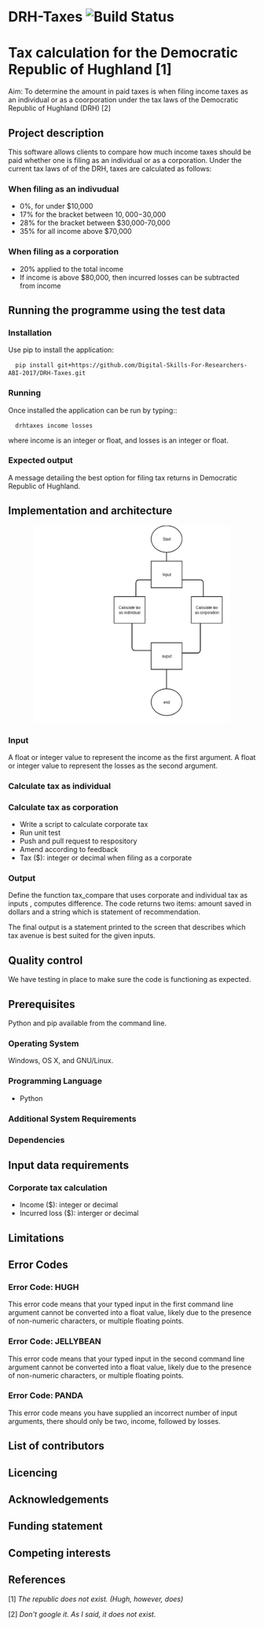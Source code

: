 # DRH-Taxes ![Build Status](https://travis-ci.org/Digital-Skills-For-Researchers-ABI-2017/DRH-Taxes.svg?branch=master)
# Tax calculation for the Democratic Republic of Hughland [1]

Aim: To determine the amount in paid taxes is when filing income taxes as an individual or as a coorporation under the tax laws of the Democratic Republic of Hughland (DRH) [2]

## Project description
This software allows clients to compare how much income taxes should be paid whether one is filing as an individual or as a corporation. 
Under the current tax laws of of the DRH, taxes are calculated as follows:

### When filing as an indivudual
- 0%, for under $10,000
- 17% for the bracket between $10,000-$30,000
- 28% for the bracket between $30,000-70,000
- 35% for all income above $70,000

### When filing as a corporation
- 20% applied to the total income
- If income is above $80,000, then incurred losses can be subtracted from income

## Running the programme using the test data

### Installation

Use pip to install the application:
```
  pip install git+https://github.com/Digital-Skills-For-Researchers-ABI-2017/DRH-Taxes.git
```
### Running

Once installed the application can be run by typing::
```
  drhtaxes income losses
```
where income is an integer or float, and losses is an integer or float.

### Expected output
A message detailing the best option for filing tax returns in Democratic Republic of Hughland.

## Implementation and architecture

<center><img src=images/DRH-taxes-top-level-flowchart.png width=400 height=400 /></center>

### Input
A float or integer value to represent the income as the first argument.  A float or integer value to represent the losses as the second argument.

### Calculate tax as individual
### Calculate tax as corporation
- Write a script to calculate corporate tax
- Run unit test
- Push and pull request to respository
- Amend according to feedback
- Tax ($): integer or decimal when filing as a corporate 

### Output
Define the function tax_compare that uses corporate and individual tax as inputs , computes difference. The code returns two items: amount saved in dollars and a string which is statement of recommendation.

The final output is a statement printed to the screen that describes which tax avenue is best suited for the given inputs.

## Quality control

We have testing in place to make sure the code is functioning as expected.

## Prerequisites

Python and pip available from the command line.

### Operating System

Windows, OS X, and GNU/Linux.

### Programming Language
- Python

### Additional System Requirements

### Dependencies

## Input data requirements
### Corporate tax calculation
- Income ($): integer or decimal
- Incurred loss ($): interger or decimal

## Limitations

## Error Codes

### Error Code: HUGH
This error code means that your typed input in the first command line argument cannot be converted into a float value, likely due to the presence of non-numeric characters, or multiple floating points.

### Error Code: JELLYBEAN
This error code means that your typed input in the second command line argument cannot be converted into a float value, likely due to the presence of non-numeric characters, or multiple floating points.

### Error Code: PANDA
This error code means you have supplied an incorrect number of input arguments, there should only be two, income, followed by losses.

## List of contributors

## Licencing

## Acknowledgements

## Funding statement

## Competing interests

## References






[1] *The republic does not exist. (Hugh, however, does)*

[2] *Don't google it. As I said, it does not exist.*

